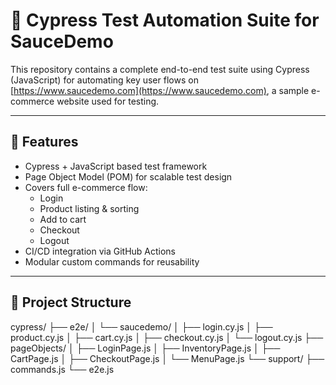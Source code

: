# 🧪 Cypress Test Automation Suite for SauceDemo

This repository contains a complete end-to-end test suite using Cypress (JavaScript) for automating key user flows on [https://www.saucedemo.com](https://www.saucedemo.com), a sample e-commerce website used for testing.

---

## 🚀 Features

- Cypress + JavaScript based test framework
- Page Object Model (POM) for scalable test design
- Covers full e-commerce flow:
  - Login
  - Product listing & sorting
  - Add to cart
  - Checkout
  - Logout
- CI/CD integration via GitHub Actions
- Modular custom commands for reusability

---

## 📁 Project Structure
cypress/
├── e2e/
│ └── saucedemo/
│ ├── login.cy.js
│ ├── product.cy.js
│ ├── cart.cy.js
│ ├── checkout.cy.js
│ └── logout.cy.js
├── pageObjects/
│ ├── LoginPage.js
│ ├── InventoryPage.js
│ ├── CartPage.js
│ ├── CheckoutPage.js
│ └── MenuPage.js
└── support/
├── commands.js
└── e2e.js
